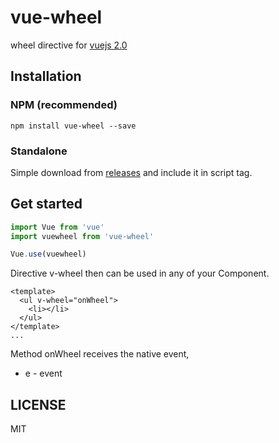 # vue-wheel
wheel directive for [vuejs 2.0](https://vuejs.org/v2/guide/)

## Installation
### NPM (recommended)
```
npm install vue-wheel --save
```
### Standalone

Simple download from [releases](https://github.com/Tombarr/vue-wheel/releases) and include it in script tag.

## Get started

```javascript
import Vue from 'vue'
import vuewheel from 'vue-wheel'

Vue.use(vuewheel)
```

Directive v-wheel then can be used in any of your Component.

```App.vue
<template>
  <ul v-wheel="onWheel">
    <li></li>
  </ul>
</template>
...
```

Method onWheel receives the native event,

* e - event

## LICENSE
MIT
